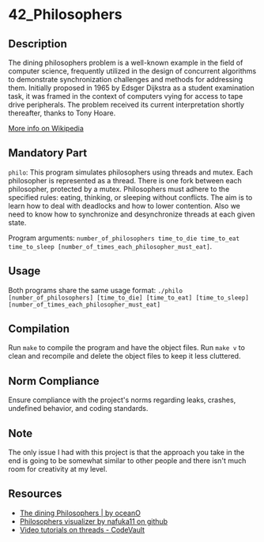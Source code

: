 # 42_Philosophers

## Description
The dining philosophers problem is a well-known example in the field of computer science, frequently utilized in the design of concurrent algorithms to demonstrate synchronization challenges and methods for addressing them. Initially proposed in 1965 by Edsger Dijkstra as a student examination task, it was framed in the context of computers vying for access to tape drive peripherals. The problem received its current interpretation shortly thereafter, thanks to Tony Hoare.

[More info on Wikipedia](https://en.wikipedia.org/wiki/Dining_philosophers_problem)

## Mandatory Part
`philo`: This program simulates philosophers using threads and mutex. Each philosopher is represented as a thread. There is one fork between each philosopher, protected by a mutex. Philosophers must adhere to the specified rules: eating, thinking, or sleeping without conflicts. The aim is to learn how to deal with deadlocks and how to lower contention. Also we need to know how to synchronize and desynchronize threads at each given state.  

Program arguments: `number_of_philosophers time_to_die time_to_eat time_to_sleep [number_of_times_each_philosopher_must_eat]`.

## Usage
Both programs share the same usage format: `./philo [number_of_philosophers] [time_to_die] [time_to_eat] [time_to_sleep] [number_of_times_each_philosopher_must_eat]`

## Compilation
Run `make` to compile the program and have the object files. 
Run `make v` to clean and recompile and delete the object files to keep it less cluttered. 

## Norm Compliance
Ensure compliance with the project's norms regarding leaks, crashes, undefined behavior, and coding standards.

## Note
The only issue I had with this project is that the approach you take in the end is going to be somewhat similar to other people and there isn't much room for creativity at my level.

## Resources
- [The dining Philosophers | by oceanO](https://medium.com/@jalal92/the-dining-philosophers-7157cc05315)
- [Philosophers visualizer by nafuka11 on github](https://nafuka11.github.io/philosophers-visualizer/)
- [Video tutorials on threads - CodeVault](https://www.youtube.com/playlist?list=PLfqABt5AS4FmuQf70psXrsMLEDQXNkLq2)
